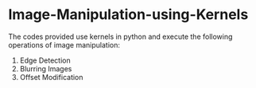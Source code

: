 # Image-Manipulation-using-Kernels

The codes provided use kernels in python and execute the following operations of image manipulation:
  1. Edge Detection
  2. Blurring Images
  3. Offset Modification

